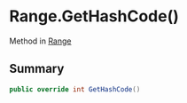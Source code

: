 # Range.GetHashCode()

Method in [Range](api/csharp/yarn.compiler.range.md)

## Summary



```csharp
public override int GetHashCode()
```

